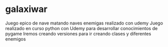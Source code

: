 # galaxiwar
Juego epico de nave matando naves enemigas realizado con udemy
Juego realizado en curso python con Udemy para desarrollar conocimientos de pygame
Iremos creando versiones para ir creando clases y diferentes enemigos

